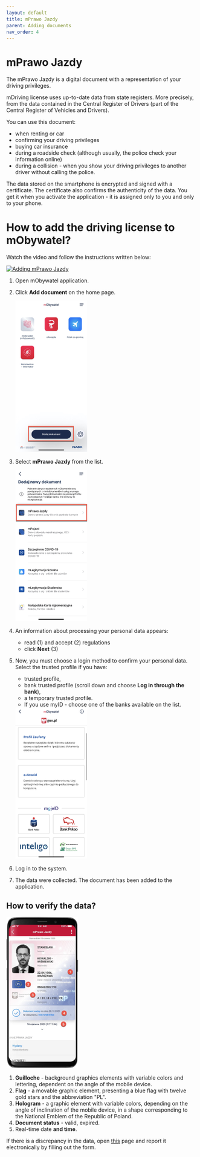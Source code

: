 ```yaml
---
layout: default
title: mPrawo Jazdy
parent: Adding documents
nav_order: 4
---
```

mPrawo Jazdy
===

The mPrawo Jazdy is a digital document with a representation of your driving privileges.

mDriving license uses up-to-date data from state registers. More precisely, from the data contained in the Central Register of Drivers (part of the Central Register of Vehicles and Drivers). 

You can use this document:

- when renting or car
- confirming your driving privileges
- buying car insurance
- during a roadside check (although usually, the police check your information online)
- during a collision - when you show your driving privileges to another driver without calling the police. 

The data stored on the smartphone is encrypted and signed with a certificate. The certificate also confirms the authenticity of the data. You get it when you activate the application - it is assigned only to you and only to your phone.

# How to add the driving license to mObywatel?

Watch the video and follow the instructions written below:

[![Adding mPrawo Jazdy](https://res.cloudinary.com/marcomontalbano/image/upload/v1619447816/video_to_markdown/images/youtube--3jaPnwZ0h9Q-c05b58ac6eb4c4700831b2b3070cd403.jpg)](https://www.youtube.com/watch?v=3jaPnwZ0h9Q "Adding mPrawo Jazdy")

1. Open mObywatel application. 
2. Click **Add document** on the home page.

   <img src="../assets/images/documentadd.jpeg" width="190" height="400"> 

3. Select **mPrawo Jazdy** from the list.
   
   <img src="../assets/images/mprawojazdy.jpeg" width="190" height="400"> 

4. An information about processing your personal data appears:
   - read (1) and accept (2) regulations
   - click **Next** (3)


5. Now, you must choose a login method to confirm your personal data. Select the trusted profile if you have:
   - trusted profile, 
   - bank trusted profile (scroll down and choose **Log in through the bank**),
   - a temporary trusted profile.  
    - If you use myID - choose one of the banks available on the list.   

    <img src="../assets/images/logowanie.jpeg" width="190" height="400">

6. Log in to the system.
7. The data were collected. The document has been added to the application.

## How to verify the data?

<img src="../assets/images/prawko.jpeg" width="190" height="400">

1. **Guilloche** - background graphics elements with variable colors and lettering, dependent on the angle of the mobile device.
2. **Flag** - a movable graphic element, presenting a blue flag with twelve gold stars and the abbreviation "PL".
3. **Hologram** - a graphic element with variable colors, depending on the angle of inclination of the mobile device, in a shape corresponding to the National Emblem of the Republic of Poland.
4. **Document status** - valid, expired.
5. Real-time date **and time**.


If there is a discrepancy in the data, open [this](https://www.gov.pl/web/gov/zglos-rozbieznosc-w-danych-prawa-jazdy) page and report it electronically by filling out the form.